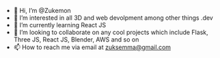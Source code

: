 - 👋 Hi, I’m @Zukemon
- 👀 I’m interested in all 3D and web devolpment among other things .dev
- 🌱 I’m currently learning React JS
- 💞️ I’m looking to collaborate on any cool projects which include Flask, Three JS, React JS, Blender, AWS and so on
- 📫 How to reach me via email at zuksemma@gmail.com

<!---
Zukemon/Zukemon is a ✨ special ✨ repository because its `README.md` (this file) appears on your GitHub profile.
You can click the Preview link to take a look at your changes.
--->
